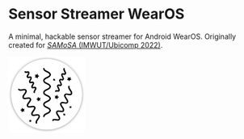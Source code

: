 # Sensor Streamer WearOS
A minimal, hackable sensor streamer for Android WearOS. Originally created for [_SAMoSA_ (IMWUT/Ubicomp 2022)](https://vimal-mollyn.com/research/samosa-sensing-activities-with-motion-and-sub-sampled-audio/).

<p>
  <img src="media/icon.png" width="30%" align="center"/>  
</p>
